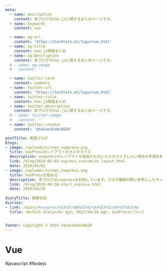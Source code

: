 ```yaml
---
meta:
  - name: description
    content: 本ブログのVue.jsに関するまとめページです。
  - name: keywords
    content: vue

  - name: og:url
    content: 'https://techtalk.ml/tags/vue.html'
  - name: og:title
    content: Vue.js情報まとめ
  - name: og:description
    content: 本ブログのVue.jsに関するまとめページです。
  # - name: og:image
  #   content: ''

  - name: twitter:card
    content: summary
  - name: twitter:url
    content: 'https://techtalk.ml/tags/vue.html'
  - name: twitter:title
    content: Vue.js情報まとめ
  - name: twitter:description
    content: 本ブログのVue.jsに関するまとめページです。
  # - name: twitter:image
  #   content: ''
  - name: twitter:creator
    content: '@nakanakamu0828'

postTitle: 関連ブログ
blogs:
- image: /uploads/screen_vuepress.png
  title: VuePressのレイアウトをカスタマイズ
  description: vuepressのレイアウトを独自のものにカスタマイズしたい場合の手順を簡単にまとめます
  link: /blog/2018-05-02-vupress_customize_layout.html
  date: 2018/05/02
- image: /uploads/screen_vuepress.png
  title: VuePressを始める
  description: 本ブログはvuepressを利用しています。ブログ構築の際に参考にしたサイトなど参考文献としてまとめます
  link: /blog/2018-04-28-start_vupress.html
  date: 2018/04/28
  
diaryTitle: 関連日誌
diaries:
- link: /diary/#vuepress%E3%81%AB%E3%81%A4%E3%81%84%E3%81%A6
  title: <b>Tech Diary</b> &gt; 2017/04/18 &gt; VuePressについて


footer: Copyright © 2018 nakanakamu0828
---
```

# Vue
#javascript #Nodejs
